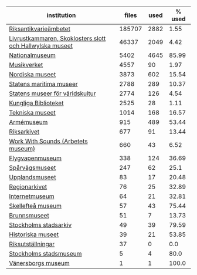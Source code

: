 | institution | files | used | % used |
|---|---|---|---|
| [Riksantikvarieämbetet](https://commons.wikimedia.org/wiki/Category:Media_from_the_Swedish_National_Heritage_Board) | 185707 | 2882 | 1.55 |
| [Livrustkammaren, Skoklosters slott och Hallwylska museet](https://commons.wikimedia.org/wiki/Category:Images_from_Livrustkammaren_och_Skoklosters_slott_med_Stiftelsen_Hallwylska_museet) | 46337 | 2049 | 4.42 |
| [Nationalmuseum](https://commons.wikimedia.org/wiki/Category:Images_from_the_Nationalmuseum_Stockholm) | 5402 | 4645 | 85.99 |
| [Musikverket](https://commons.wikimedia.org/wiki/Category:Images_from_the_Swedish_Performing_Arts_Agency) | 4557 | 90 | 1.97 |
| [Nordiska museet](https://commons.wikimedia.org/wiki/Category:Images_from_Nordiska_museet) | 3873 | 602 | 15.54 |
| [Statens maritima museer](https://commons.wikimedia.org/wiki/Category:Images_from_Statens_maritima_museer) | 2788 | 289 | 10.37 |
| [Statens museer för världskultur](https://commons.wikimedia.org/wiki/Category:Media_from_the_National_Museums_of_World_Culture) | 2774 | 126 | 4.54 |
| [Kungliga Biblioteket](https://commons.wikimedia.org/wiki/Category:Images_from_the_National_Library_of_Sweden) | 2525 | 28 | 1.11 |
| [Tekniska museet](https://commons.wikimedia.org/wiki/Category:Images_from_Tekniska_museet) | 1014 | 168 | 16.57 |
| [Armémuseum](https://commons.wikimedia.org/wiki/Category:Images_from_the_Swedish_Army_Museum) | 915 | 489 | 53.44 |
| [Riksarkivet](https://commons.wikimedia.org/wiki/Category:Images_from_the_National_Archives_of_Sweden) | 677 | 91 | 13.44 |
| [Work With Sounds (Arbetets museum)](https://commons.wikimedia.org/wiki/Category:Media_from_Work_With_Sounds) | 660 | 43 | 6.52 |
| [Flygvapenmuseum](https://commons.wikimedia.org/wiki/Category:Images_from_the_Swedish_Air_Force_Museum) | 338 | 124 | 36.69 |
| [Spårvägsmuseet](https://commons.wikimedia.org/wiki/Category:Images_from_Spårvägsmuseet) | 247 | 62 | 25.1 |
| [Upplandsmuseet](https://commons.wikimedia.org/wiki/Category:Images_from_Upplandsmuseet) | 83 | 17 | 20.48 |
| [Regionarkivet](https://commons.wikimedia.org/wiki/Category:Images_from_Regionarkivet) | 76 | 25 | 32.89 |
| [Internetmuseum](https://commons.wikimedia.org/wiki/Category:Images_from_Internetmuseum) | 64 | 21 | 32.81 |
| [Skellefteå museum](https://commons.wikimedia.org/wiki/Category:Images_from_Skellefteå_Museum) | 57 | 43 | 75.44 |
| [Brunnsmuseet](https://commons.wikimedia.org/wiki/Category:Media_provided_by_Brunnsmuseet) | 51 | 7 | 13.73 |
| [Stockholms stadsarkiv](https://commons.wikimedia.org/wiki/Category:Images_from_Stockholms_stadsarkiv) | 49 | 39 | 79.59 |
| [Historiska museet](https://commons.wikimedia.org/wiki/Category:Images_from_Statens_historiska_museum) | 39 | 21 | 53.85 |
| [Riksutställningar](https://commons.wikimedia.org/wiki/Category:Images_from_Riksutställningar) | 37 | 0 | 0.0 |
| [Stockholms stadsmuseum](https://commons.wikimedia.org/wiki/Category:Images_from_Stockholms_stadsmuseum) | 5 | 4 | 80.0 |
| [Vänersborgs museum](https://commons.wikimedia.org/wiki/Category:Images_from_Vänersborgs_museum) | 1 | 1 | 100.0 |
